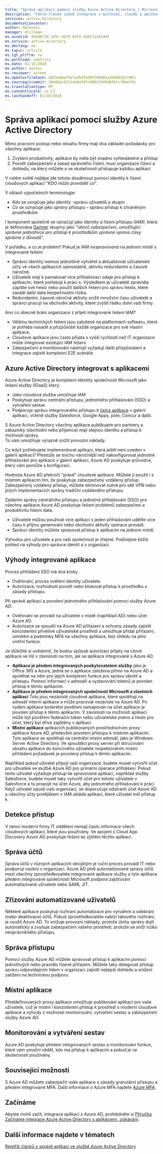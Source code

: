```yaml
---
title: "Správa aplikací pomocí služby Azure Active Directory | Microsoft Docs"
description: "Tento článek výhod integrace s místními, cloudu a aplikace SaaS Azure Active Directory."
services: active-directory
documentationcenter: 
author: MarkusVi
manager: mtillman
ms.assetid: 95b96f10-2d5c-4b78-8af8-d3657a24140f
ms.service: active-directory
ms.devlang: na
ms.topic: article
ms.tgt_pltfrm: na
ms.workload: identity
ms.date: 01/15/2018
ms.author: markvi
ms.reviewer: asteen
ms.openlocfilehash: e825e6be79efad5dfb385f96901a2b5682027963
ms.sourcegitcommit: 384d2ec82214e8af0fc4891f9f840fb7cf89ef59
ms.translationtype: MT
ms.contentlocale: cs-CZ
ms.lasthandoff: 01/16/2018
---
```

# <a name="managing-applications-with-azure-active-directory"></a>Správa aplikací pomocí služby Azure Active Directory
Mimo pracovní postup nebo obsahu firmy mají dva základní požadavky pro všechny aplikace:

1. Zvýšení produktivity, aplikace by měla být snadno vyhledatelné a přístup
2. Povolit zabezpečení a zásad správného řízení, musí organizace řízení a dohledu, na který můžete a ve skutečnosti přistupuje každou aplikaci

V celém světě nejlépe jde tohoto dosáhnout pomocí identity k řízení cloudových aplikací "*KDO může provádět co*".

V oblasti výpočetních terminologie:

* *Kdo* se označuje jako *identity* -správu uživatelů a skupin
* *Co* se označuje jako *správy přístupu* – správu přístup k chráněným prostředkům

I komponent společně se označují jako *Identity a řízení přístupu (IAM)*, která je definována [Gartner](http://www.gartner.com/it-glossary/identity-and-access-management-iam) skupiny jako "*oborů zabezpečení, umožňující správné jednotlivce pro přístup k prostředkům správné vpravo časy správné z důvodů*".

V pořádku, a co je problém? Pokud je IAM *nespravovaná* na jednom místě s integrované řešení:

* Správci identity nemusí jednotlivě vytvářet a aktualizovat uživatelské účty ve všech aplikacích samostatně, aktivitu redundantní a časově náročné.
* Uživatelé mají k pamatovat více přihlašovací údaje pro přístup k aplikacím, které potřebují k práci s. Výsledkem je uživatelé zpravidla zapište své heslo nebo použít dalších řešení pro správu heslo, které zavádí další data bezpečnostní rizika.
* Redundantní, časově náročné aktivity snížit množství času uživatelé a správci pracují na obchodní aktivity, které zvýšit řádku dolní vaší firmy.

Ano co obecně brání organizace z přijetí integrované řešení IAM?

* Většinu technických řešení jsou založené na platformách softwaru, které je potřeba nasadit a přizpůsobit každé organizace pro své vlastní aplikace.
* Cloudové aplikace jsou často přijata s vyšší rychlostí než IT organizace může integrovat existující IAM řešení.
* Zabezpečení a monitorování nástrojů vyžadují další přizpůsobení a integrace zajistit komplexní E2E scénáře.

## <a name="azure-active-directory-integrated-with-applications"></a>Azure Active Directory integrovat s aplikacemi
Azure Active Directory je komplexní Identity společnosti Microsoft jako řešení služby (IDaaS) který:

* Jako cloudová služba umožňuje IAM 
* Poskytuje správu centrální přístupu, jednotného přihlašování (SSO) a vytváření sestav 
* Podporuje správu integrovaného přístupu k [tisíce aplikace](https://azure.microsoft.com/marketplace/active-directory/) v galerii aplikací, včetně služby Salesforce, Google Apps, pole, Concur a další. 

S Azure Active Directory všechny aplikace publikujete pro partnery a zákazníky (obchodní nebo příjemce) mají stejnou identitu a přístup k možnosti správy.<br> To vám umožňuje výrazně snížit provozní náklady.

Co když potřebujete implementovat aplikaci, která ještě není uveden v galerii aplikací? Přestože se trochu náročnější než nakonfigurovat jednotné přihlašování pro aplikace v galerii aplikací, Azure AD poskytuje průvodce, který vám pomůže s konfigurací.

Hodnota Azure AD překročí "právě" cloudové aplikace. Můžete ji použít i s místním aplikacím tím, že poskytuje zabezpečený vzdálený přístup. Zabezpečený vzdálený přístup, můžete eliminovat nutné pro sítě VPN nebo jiných implementacích správy tradiční vzdáleného přístupu.

Zadáním správy centrálního přístupu a jednotné přihlašování (SSO) pro všechny aplikace Azure AD poskytuje řešení problémů zabezpečení a produktivitu hlavní data.

* Uživatelé můžou používat více aplikací s jeden přihlašování udělíte více času k příjmu generování nebo obchodní aktivity operace provádí.
* Správci identity můžete spravovat přístup k aplikacím na jednom místě.

Výhodou pro uživatele a pro vaši společnost je zřejmé. Podívejme bližší pohled na výhody pro správce identit a v organizaci.

## <a name="integrated-application-benefits"></a>Výhody integrované aplikace
Proces přihlášení SSO má dva kroky:

* Ověřování, proces ověření identity uživatele.
* Autorizace, rozhodnutí povolit nebo blokovat přístup k prostředku s zásady přístupu.

Při správě aplikací a povolení jednotného přihlašování pomocí služby Azure AD:

* Ověřování se provádí na uživatele v místě (například AD) nebo účet Azure AD.
* Autorizace se spouští na Azure AD přiřazení a ochrany zásady zajistit konzistentní přivětivé uživatelské prostředí a umožňuje přidat přiřazení, umístění a podmínky MFA na všechny aplikace, bez ohledu na jeho vnitřní funkce.

Je důležité si uvědomit, že budou způsob autorizaci přijaty na cílové aplikace se liší v závislosti na tom, jak se aplikace integrované s Azure AD.

* **Aplikace je předem integrovaných poskytovatelem služby** jako je Office 365 a Azure, jedná se o aplikace založena přímo na Azure AD a spoléhat na něm pro jejich komplexní funkce pro správu identit a přístupu. Pomocí informací v adresáři a vystavování tokenů je povolen přístup k těmto aplikacím.
* **Aplikace je předem integrovaných společností Microsoft a vlastních aplikací** Toto jsou nezávislé cloudové aplikace, které spoléhají na adresář interní aplikace a může pracovat nezávisle na Azure AD. Po vydání aplikace konkrétní pověření namapován na účet aplikace je povolen přístup k těmto aplikacím. V závislosti na možnosti aplikací může být pověření federační token nebo uživatelské jméno a heslo pro účet, který byl dříve zajištěny v aplikaci.
* **Místní aplikace** aplikacích publikovaných prostřednictvím proxy aplikace Azure AD, především povolení přístupu k místním aplikacím. Tyto aplikace se spoléhají na centrální místní adresář, jako je Windows Server Active Directory. Ve spouštěcí proxy server při doručování obsahu aplikace do koncového uživatele respektováním místní přihlášení požadavek je povolený přístup k těmto aplikacím.

Například pokud uživatel připojí vaší organizace, budete muset vytvořit účet pro uživatele ve službě Azure AD pro primární operace přihlášení. Pokud tento uživatel vyžaduje přístup ke spravované aplikaci, například služby Salesforce, budete muset taky vytvořit účet pro tohoto uživatele v Salesforce a tu propojit na účet Azure, aby jednotného přihlašování k práci. Když uživatel opustí vaši organizaci, se doporučuje odstranit účet Azure AD a všechny účty protějškem v IAM ukládá aplikací, které uživatel měl přístup k.

## <a name="access-detection"></a>Detekce přístup
V rámci moderní firmy IT oddělení nemají často informace všech cloudových aplikací, které jsou používány. Ve spojení s Cloud App Discovery Azure AD poskytuje řešení ke zjištění těchto aplikací.

## <a name="account-management"></a>Správa účtů
Správa účtů v různých aplikacích obvyklým je ruční proces provádí IT nebo podporují osobní v organizaci. Azure AD plně automatizované správy účtů mezi všechny zprostředkovatele integrované aplikace služby a tyto aplikace předem integrované společností Microsoft podpora zajišťování automatizované uživatele nebo SAML JIT.

## <a name="automated-user-provisioning"></a>Zřizování automatizované uživatelů
Některé aplikace poskytují rozhraní automatizace pro vytváření a odebrání (nebo deaktivace) účtů. Pokud zprostředkovatele nabízí takového rozhraní, je využít Azure AD. To snižuje provozní náklady, protože úlohy správy dojít automaticky a zvyšuje zabezpečení vašeho prostředí, protože se sníží riziko neoprávněného přístupu.

## <a name="access-management"></a>Správa přístupu
Pomocí služby Azure AD můžete spravovat přístup k aplikacím pomocí jednotlivých nebo pravidlo řízené přiřazení. Můžete taky delegovat přístup správu odpovídajícím lidem v organizaci zajistit nejlepší dohledu a snížení zatížení na technickou podporu.

## <a name="on-premises-applications"></a>Místní aplikace
Předdefinovaných proxy aplikace umožňuje publikování aplikací pro vaše uživatele, což je místní i konzistentní přístup k prostředí s moderní cloudové aplikace a výhody z možnosti monitorování, vytváření sestav a zabezpečení služby Azure AD.

## <a name="reporting-and-monitoring"></a>Monitorování a vytváření sestav
Azure AD poskytuje předem integrovaných sestav a monitorování funkce, které vám umožní vědět, kdo má přístup k aplikacím a pokud je ve skutečnosti používány.

## <a name="related-capabilities"></a>Související možnosti
S Azure AD můžete zabezpečit vaše aplikace s zásady granulární přístupu a předem integrované MFA. Další informace o Azure MFA najdete [Azure MFA](https://azure.microsoft.com/services/multi-factor-authentication/).

## <a name="getting-started"></a>Začínáme
Abyste mohli začít, integrace aplikací s Azure AD, prohlédněte si [Příručka Začínáme integrace Azure Active Directory s aplikacemi, získávání](active-directory-integrating-applications-getting-started.md).

## <a name="see-also"></a>Další informace najdete v tématech
[Rejstřík článků o správě aplikací ve službě Azure Active Directory](active-directory-apps-index.md)

